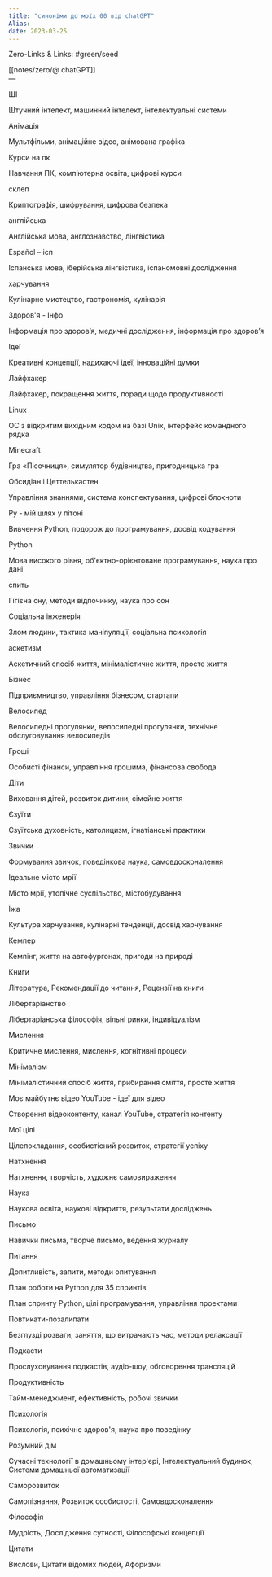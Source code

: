 ```yaml
---
title: "синоніми до моїх 00 від chatGPT"
Alias: 
date: 2023-03-25  
---
```

Zero-Links & Links:  #green/seed 

[[notes/zero/@ chatGPT]]  
—  


ШІ

Штучний інтелект, машинний інтелект, інтелектуальні системи

Анімація

Мультфільми, анімаційне відео, анімована графіка

Курси на пк

Навчання ПК, комп’ютерна освіта, цифрові курси

склеп

Криптографія, шифрування, цифрова безпека

англійська

Англійська мова, англознавство, лінгвістика

Español – ісп

Іспанська мова, іберійська лінгвістика, іспаномовні дослідження

харчування

Кулінарне мистецтво, гастрономія, кулінарія

Здоров'я - Інфо

Інформація про здоров’я, медичні дослідження, інформація про здоров’я

Ідеї

Креативні концепції, надихаючі ідеї, інноваційні думки

Лайфхакер

Лайфхакер, покращення життя, поради щодо продуктивності

Linux

ОС з відкритим вихідним кодом на базі Unix, інтерфейс командного рядка

Minecraft

Гра «Пісочниця», симулятор будівництва, пригодницька гра

Обсидіан і Цеттелькастен

Управління знаннями, система конспектування, цифрові блокноти

Py - мій шлях у пітоні

Вивчення Python, подорож до програмування, досвід кодування

Python

Мова високого рівня, об'єктно-орієнтоване програмування, наука про дані

спить

Гігієна сну, методи відпочинку, наука про сон

Соціальна інженерія

Злом людини, тактика маніпуляції, соціальна психологія

аскетизм

Аскетичний спосіб життя, мінімалістичне життя, просте життя

Бізнес

Підприємництво, управління бізнесом, стартапи

Велосипед

Велосипедні прогулянки, велосипедні прогулянки, технічне обслуговування велосипедів

Гроші

Особисті фінанси, управління грошима, фінансова свобода

Діти

Виховання дітей, розвиток дитини, сімейне життя

Єзуїти

Єзуїтська духовність, католицизм, ігнатіанські практики

Звички

Формування звичок, поведінкова наука, самовдосконалення

Ідеальне місто мрії

Місто мрії, утопічне суспільство, містобудування

Їжа

Культура харчування, кулінарні тенденції, досвід харчування

Кемпер

Кемпінг, життя на автофургонах, пригоди на природі

Книги

Література, Рекомендації до читання, Рецензії на книги

Лібертаріанство

Лібертаріанська філософія, вільні ринки, індивідуалізм

Мислення

Критичне мислення, мислення, когнітивні процеси

Мінімалізм

Мінімалістичний спосіб життя, прибирання сміття, просте життя

Моє майбутнє відео YouTube - ідеї для відео

Створення відеоконтенту, канал YouTube, стратегія контенту

Мої цілі

Цілепокладання, особистісний розвиток, стратегії успіху

Натхнення

Натхнення, творчість, художнє самовираження

Наука

Наукова освіта, наукові відкриття, результати досліджень

Письмо

Навички письма, творче письмо, ведення журналу

Питання

Допитливість, запити, методи опитування

План роботи на Python для 35 спринтів

План спринту Python, цілі програмування, управління проектами

Повтикати-позалипати

Безглузді розваги, заняття, що витрачають час, методи релаксації

Подкасти

Прослуховування подкастів, аудіо-шоу, обговорення трансляцій

Продуктивність

Тайм-менеджмент, ефективність, робочі звички

Психологія

Психологія, психічне здоров'я, наука про поведінку

Розумний дім

Сучасні технології в домашньому інтер'єрі, Інтелектуальний будинок, Системи домашньої автоматизації

Саморозвиток

Самопізнання, Розвиток особистості, Самовдосконалення

Філософія

Мудрість, Дослідження сутності, Філософські концепції

Цитати

Вислови, Цитати відомих людей, Афоризми


